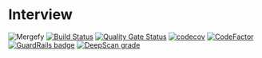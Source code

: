 # Interview

![Mergefy](https://img.shields.io/endpoint.svg?url=https://gh.mergify.io/badges/RoyGI/Interview&amp;style=flat)
[![Build Status](https://travis-ci.com/RoyGI/Interview.svg?branch=master)](https://travis-ci.com/RoyGI/Interview.svg?branch=master)
[![Quality Gate Status](https://sonarcloud.io/api/project_badges/measure?project=RoyGI_Interview&metric=alert_status)](https://sonarcloud.io/dashboard?id=RoyGI_Interview)
[![codecov](https://codecov.io/gh/RoyGI/Interview/branch/master/graph/badge.svg)](https://codecov.io/gh/RoyGI/Interview)
[![CodeFactor](https://www.codefactor.io/repository/github/roygi/interview/badge)](https://www.codefactor.io/repository/github/roygi/interview)
[![GuardRails badge](https://badges.guardrails.io/RoyGI/Interview.svg?token=7cc020721331f9bacab40c0bf214efba6cf184aa3a49c42f3aeb3d21780eab25&provider=github)](https://dashboard.guardrails.io/default/gh/RoyGI/Interview)
[![DeepScan grade](https://deepscan.io/api/teams/5205/projects/6977/branches/62804/badge/grade.svg)](https://deepscan.io/dashboard#view=project&tid=5205&pid=6977&bid=62804)
